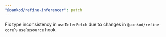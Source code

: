 ```yaml
---
"@pankod/refine-inferencer": patch
---
```


Fix type inconsistency in `useInferFetch` due to changes in `@pankod/refine-core`'s `useResource` hook.
